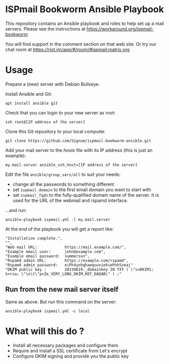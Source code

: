 # ISPmail Bookworm Ansible Playbook

This repository contains an Ansible playbook and roles to help set up a mail servers.
Please see the instructions at https://workaround.org/ispmail-bookworm

You will find support in the comment section on that web site. Or try our chat
room at https://riot.im/app/#/room/#ispmail:matrix.org

# Usage

Prepare a (new) server with Debian Bullseye.

Install Ansible and Git:

    apt install ansible git

Check that you can login to your new server as root:

    ssh root@[IP address of the server]

Clone this Git repository to your local computer.

    git clone https://github.com/Signum/ispmail-bookworm-ansible.git

Add your mail server to the _hosts_ file with its IP address (this is just an example):

    my.mail.server ansible_ssh_host=[IP address of the server]

Edit the file `ansible/group_vars/all` to suit your needs:

- change all the passwords to something different
- set `ispmail_domain` to the first email domain you want to start with
- set `ispmail_fqdn` to the fully-qualified domain name of the server. It is used for the URL of the webmail and rspamd interface.

…and run:

    ansible-playbook ispmail.yml -l my.mail.server

At the end of the playbook you will get a report like:

    "Installation complete.",
    "",
    "Web mail URL:            https://mail.example.com/",
    "Example email user:      john@example.com",
    "Example email password:  summersun",
    "Rspamd admin URL:        https://example.com/rspamd",
    "Rspamd admin password:   eiPh4yohghaequuviehiePoh5zeaj"
    "DKIM public key :        20230619._domainkey IN TXT ( \"v=DKIM1; k=rsa; \"\n\t\"p=Ze_VERY_LONG_DKIM_KEY_DAQAB\" ) ;"


## Run from the new mail server itself

Same as above. But run this command on the server:

    ansible-playbook ispmail.yml -c local

# What will this do ?

- Install all necessary packages and configure them 
- Require and install a SSL certificate from Let's encrypt
- Configure DKIM signing and provide you the public key
